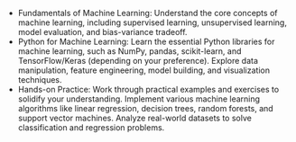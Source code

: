 - Fundamentals of Machine Learning: Understand the core concepts of machine learning, including supervised learning, unsupervised learning, model evaluation, and bias-variance tradeoff.
- Python for Machine Learning: Learn the essential Python libraries for machine learning, such as NumPy, pandas, scikit-learn, and TensorFlow/Keras (depending on your preference). Explore data manipulation, feature engineering, model building, and visualization techniques.
- Hands-on Practice: Work through practical examples and exercises to solidify your understanding. Implement various machine learning algorithms like linear regression, decision trees, random forests, and support vector machines. Analyze real-world datasets to solve classification and regression problems.

